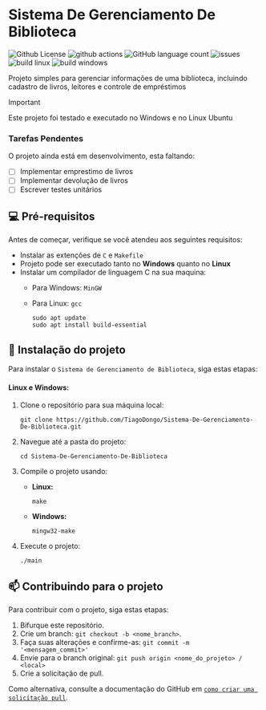 # Sistema De Gerenciamento De Biblioteca

![Github License](https://img.shields.io/github/license/TiagoDongo/Sistema-De-Gerenciamento-De-Biblioteca?style=for-the-badge&logo=githublicense)
![github actions](https://img.shields.io/badge/Github_Actions-%232088FF?style=for-the-badge&logo=githubactions&logoColor=white)
![GitHub language count](https://img.shields.io/github/languages/count/TiagoDongo/Sistema-De-Gerenciamento-De-Biblioteca?style=for-the-badge)
![ issues](https://img.shields.io/github/issues/TiagoDongo/Sistema-De-Gerenciamento-De-Biblioteca?style=for-the-badge)
![build linux](https://img.shields.io/github/actions/workflow/status/TiagoDongo/Sistema-De-Gerenciamento-De-Biblioteca/build-linux.yml?style=for-the-badge&logo=linux&logoColor=black&label=Build%20Linux&labelColor=%23FCC624)
![build windows](https://img.shields.io/github/actions/workflow/status/TiagoDongo/Sistema-De-Gerenciamento-De-Biblioteca/build-windows.yml?style=for-the-badge&logo=windows&logoColor=white&label=Build%20Windows&labelColor=blue)

Projeto simples para gerenciar informações de uma biblioteca, incluindo cadastro de livros, leitores e controle de empréstimos

> [!IMPORTANT]
> Este projeto foi testado e executado no Windows e no Linux Ubuntu


### Tarefas Pendentes
O projeto ainda está em desenvolvimento, esta faltando:

- [ ] Implementar emprestimo de livros
- [ ] Implementar devolução de livros
- [ ] Escrever testes unitários

## 💻 Pré-requisitos

Antes de começar, verifique se você atendeu aos seguintes requisitos:

- Instalar as extenções de ```C``` e ```Makefile```
- Projeto pode ser executado tanto no **Windows** quanto no **Linux**
- Instalar um compilador de linguagem C na sua maquina:
    - Para Windows: ```MinGW``` 
    - Para Linux: ```gcc```
      
        ```
        sudo apt update
        sudo apt install build-essential
        ```

## 🚀 Instalação do projeto

Para instalar o ```Sistema de Gerenciamento de Biblioteca```, siga estas etapas:

#### Linux e Windows:
1. Clone o repositório para sua máquina local:
    ```
    git clone https://github.com/TiagoDongo/Sistema-De-Gerenciamento-De-Biblioteca.git
    ```

2. Navegue até a pasta do projeto:
    ```
    cd Sistema-De-Gerenciamento-De-Biblioteca
    ```

3. Compile o projeto usando:
    - **Linux:**
        ```
        make
    - **Windows:**
        ```
        mingw32-make
4. Execute o projeto:
    ```
    ./main
    ```

## 📫 Contribuindo para o projeto

Para contribuir com o projeto, siga estas etapas:

1. Bifurque este repositório.
2. Crie um branch: `git checkout -b <nome_branch>`.
3. Faça suas alterações e confirme-as: `git commit -m '<mensagem_commit>'`
4. Envie para o branch original: `git push origin <nome_do_projeto> / <local>`
5. Crie a solicitação de pull.

Como alternativa, consulte a documentação do GitHub em [```como criar uma solicitação pull```](https://help.github.com/en/github/collaborating-with-issues-and-pull-requests/creating-a-pull-request).